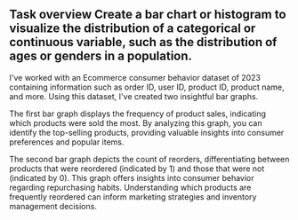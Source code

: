 **Task overview**
Create a bar chart or histogram to visualize the distribution of a categorical or continuous variable, such as the distribution of ages or genders in a population.
----------------------------------------------------------------------------------------------------------------------------------------------------------------------------------
I've worked with an Ecommerce consumer behavior dataset of 2023  containing information such as order ID, user ID, product ID, product name, and more. Using this dataset, I've created two insightful bar graphs.

The first bar graph displays the frequency of product sales, indicating which products were sold the most. By analyzing this graph, you can identify the top-selling products, providing valuable insights into consumer preferences and popular items.

The second bar graph depicts the count of reorders, differentiating between products that were reordered (indicated by 1) and those that were not (indicated by 0). This graph offers insights into consumer behavior regarding repurchasing habits. Understanding which products are frequently reordered can inform marketing strategies and inventory management decisions.
